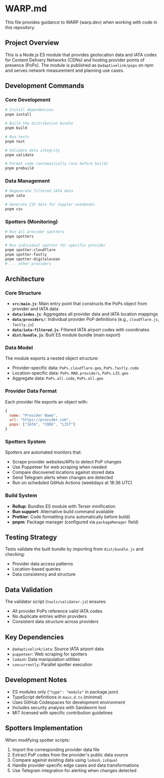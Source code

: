 # WARP.md

This file provides guidance to WARP (warp.dev) when working with code in this repository.

## Project Overview

This is a Node.js ES module that provides geolocation data and IATA codes for Content Delivery Networks (CDNs) and hosting provider points of presence (PoPs). The module is published as `@adaptivelink/pops` on npm and serves network measurement and planning use cases.

## Development Commands

### Core Development
```bash
# Install dependencies
pnpm install

# Build the distribution bundle
pnpm build

# Run tests
pnpm test

# Validate data integrity
pnpm validate

# Format code (automatically runs before build)
pnpm prebuild
```

### Data Management
```bash
# Regenerate filtered IATA data
pnpm iata

# Generate CSV data for Jupyter notebooks
pnpm csv
```

### Spotters (Monitoring)
```bash
# Run all provider spotters
pnpm spotters

# Run individual spotter for specific provider
pnpm spotter-cloudflare
pnpm spotter-fastly
pnpm spotter-digitalocean
# ... other providers
```

## Architecture

### Core Structure
- **`src/main.js`**: Main entry point that constructs the PoPs object from provider and IATA data
- **`data/index.js`**: Aggregates all provider data and IATA location mappings
- **`data/providers/`**: Individual provider PoP definitions (e.g., `cloudflare.js`, `fastly.js`)
- **`data/iata-filtered.js`**: Filtered IATA airport codes with coordinates
- **`dist/bundle.js`**: Built ES module bundle (main export)

### Data Model
The module exports a nested object structure:
- Provider-specific data: `PoPs.cloudflare.geo`, `PoPs.fastly.code`
- Location-specific data: `PoPs.MAD.providers`, `PoPs.LIS.geo`
- Aggregate data: `PoPs.all.code`, `PoPs.all.geo`

### Provider Data Format
Each provider file exports an object with:
```javascript
{
  name: "Provider Name",
  url: "https://provider.com",
  pops: ["IATA", "CODE", "LIST"]
}
```

### Spotters System
Spotters are automated monitors that:
- Scrape provider websites/APIs to detect PoP changes
- Use Puppeteer for web scraping when needed
- Compare discovered locations against stored data
- Send Telegram alerts when changes are detected
- Run on scheduled GitHub Actions (weekdays at 18:36 UTC)

### Build System
- **Rollup**: Bundles ES module with Terser minification
- **Bun support**: Alternative build command available
- **Prettier**: Code formatting (runs automatically before build)
- **pnpm**: Package manager (configured via `packageManager` field)

## Testing Strategy

Tests validate the built bundle by importing from `dist/bundle.js` and checking:
- Provider data access patterns
- Location-based queries
- Data consistency and structure

## Data Validation

The validator script (`tools/validator.js`) ensures:
- All provider PoPs reference valid IATA codes
- No duplicate entries within providers
- Consistent data structure across providers

## Key Dependencies

- `@adaptivelink/iata`: Source IATA airport data
- `puppeteer`: Web scraping for spotters
- `lodash`: Data manipulation utilities
- `concurrently`: Parallel spotter execution

## Development Notes

- ES modules only (`"type": "module"` in package.json)
- TypeScript definitions in `main.d.ts` (minimal)
- Uses GitHub Codespaces for development environment
- Includes security analysis with Sandworm tool
- MIT licensed with specific contribution guidelines

## Spotters Implementation

When modifying spotter scripts:
1. Import the corresponding provider data file
2. Extract PoP codes from the provider's public data source
3. Compare against existing data using `lodash.isEqual`
4. Handle provider-specific edge cases and data transformations
5. Use Telegram integration for alerting when changes detected
